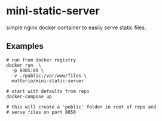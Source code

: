 # mini-static-server

simple nginx docker container to easily serve static files.


## Examples

```shell
# run from docker registry
docker run  \
  -p 8085:80 \
  -v ./public:/var/www/files \
  mutterio/mini-static-server
```

```shell
# start with defaults from repo
docker-compose up

# this will create a 'public' folder in root of repo and
# serve files on port 8050
```
